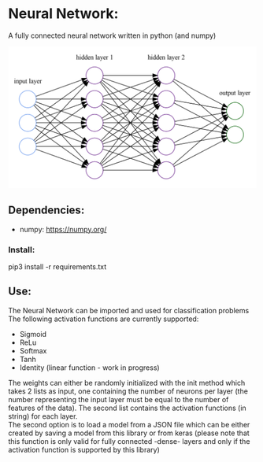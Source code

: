 # Neural Network:

A fully connected neural network written in python (and numpy)


![](img/nn.png)

## Dependencies:
- numpy: https://numpy.org/


### Install:
pip3 install -r requirements.txt


## Use:
The Neural Network can be imported and used for classification problems   
The following activation functions are currently supported:
* Sigmoid
* ReLu
* Softmax
* Tanh
* Identity (linear function - work in progress)

The weights can either be randomly initialized  with the init method which takes 2 lists as input, one containing the number of neurons per layer (the number representing the input layer must be equal to the number of features of the data). The second list contains the activation functions (in string) for each layer.  
The second option is to load a model from a JSON file which can be either created by saving a model from this library or from keras (please note that this function is only valid for fully connected -dense- layers and only if the activation function is supported by this library)